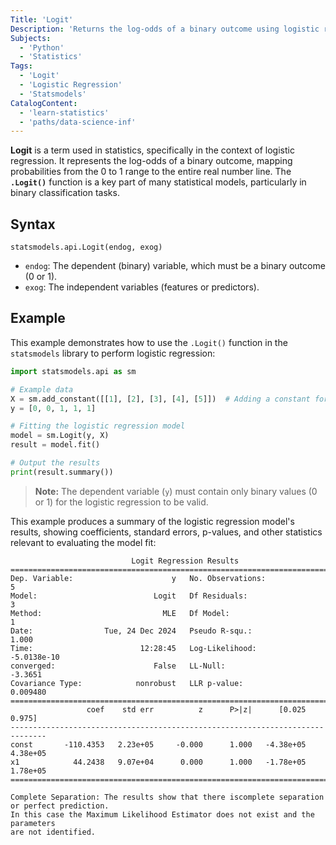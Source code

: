 ```yaml
---
Title: 'Logit'
Description: 'Returns the log-odds of a binary outcome using logistic regression.'
Subjects:
  - 'Python'
  - 'Statistics'
Tags:
  - 'Logit'
  - 'Logistic Regression'
  - 'Statsmodels'
CatalogContent:
  - 'learn-statistics'
  - 'paths/data-science-inf'
---
```


**Logit** is a term used in statistics, specifically in the context of logistic regression. It represents the log-odds of a binary outcome, mapping probabilities from the 0 to 1 range to the entire real number line. The **`.Logit()`** function is a key part of many statistical models, particularly in binary classification tasks.

## Syntax

```pseudo
statsmodels.api.Logit(endog, exog)
```

- `endog`: The dependent (binary) variable, which must be a binary outcome (0 or 1).
- `exog`: The independent variables (features or predictors).

## Example

This example demonstrates how to use the `.Logit()` function in the `statsmodels` library to perform logistic regression:

```py
import statsmodels.api as sm

# Example data
X = sm.add_constant([[1], [2], [3], [4], [5]])  # Adding a constant for the intercept
y = [0, 0, 1, 1, 1]

# Fitting the logistic regression model
model = sm.Logit(y, X)
result = model.fit()

# Output the results
print(result.summary())
```

> **Note:** The dependent variable (`y`) must contain only binary values (0 or 1) for the logistic regression to be valid.

This example produces a summary of the logistic regression model's results, showing coefficients, standard errors, p-values, and other statistics relevant to evaluating the model fit:

```shell
                           Logit Regression Results
==============================================================================
Dep. Variable:                      y   No. Observations:                    5
Model:                          Logit   Df Residuals:                        3
Method:                           MLE   Df Model:                            1
Date:                Tue, 24 Dec 2024   Pseudo R-squ.:                   1.000
Time:                        12:28:45   Log-Likelihood:            -5.0138e-10
converged:                      False   LL-Null:                       -3.3651
Covariance Type:            nonrobust   LLR p-value:                  0.009480
==============================================================================
                 coef    std err          z      P>|z|      [0.025      0.975]
------------------------------------------------------------------------------
const       -110.4353   2.23e+05     -0.000      1.000   -4.38e+05    4.38e+05
x1            44.2438   9.07e+04      0.000      1.000   -1.78e+05    1.78e+05
==============================================================================

Complete Separation: The results show that there iscomplete separation or perfect prediction.
In this case the Maximum Likelihood Estimator does not exist and the parameters
are not identified.
```
